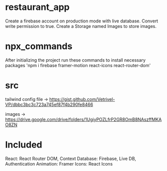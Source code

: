 # restaurant_app

Create a firebase account on production mode with live database.
Convert write permission to true.
Create a Storage named Images to store images.

# npx_commands

After initializing the project run these commands to install necessary packages 'npm i firebase framer-motion react-icons react-router-dom'

# src

tailwind config file -> https://gist.github.com/Vetrivel-VP/dbbc3bc3c723a745ef87f4b290fe8466

images -> https://drive.google.com/drive/folders/1UgiyPOZLfrP2GR8OmB8NAszffMKAO8ZN

# Included

React: React Router DOM, Context
Database: Firebase, Live DB, Authentication
Animation: Framer
Icons: React Icons
